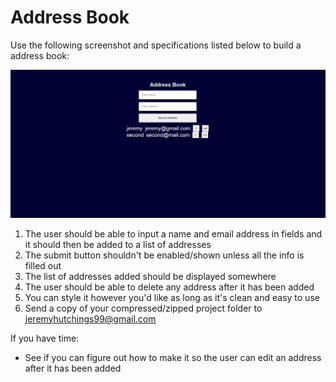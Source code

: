 # Address Book

Use the following screenshot and specifications listed below to build a address book:

<img src="./example-images/address-book-example.png" width="1000">

1. The user should be able to input a name and email address in fields and it should then be added to a list of addresses
2. The submit button shouldn't be enabled/shown unless all the info is filled out
3. The list of addresses added should be displayed somewhere
4. The user should be able to delete any address after it has been added
5. You can style it however you'd like as long as it's clean and easy to use
6. Send a copy of your compressed/zipped project folder to jeremyhutchings99@gmail.com

If you have time:

- See if you can figure out how to make it so the user can edit an address after it has been added
